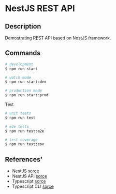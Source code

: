 # NestJS REST API
## Description
Demostrating REST API based on NestJS framework.
## Commands
```bash
# development
$ npm run start

# watch mode
$ npm run start:dev

# production mode
$ npm run start:prod
```
Test
```bash
# unit tests
$ npm run test

# e2e tests
$ npm run test:e2e

# test coverage
$ npm run test:cov
```
## References'
- NestJS [sorce](https://docs.nestjs.com/)
- NestJS API [sorce](https://docs.nestjs.com/openapi/introduction) 
- Typescript [sorce](https://www.typescriptlang.org/)
- Typescript CLI [sorce](https://www.typescriptlang.org/docs/handbook/compiler-options.html#compiler-options)
